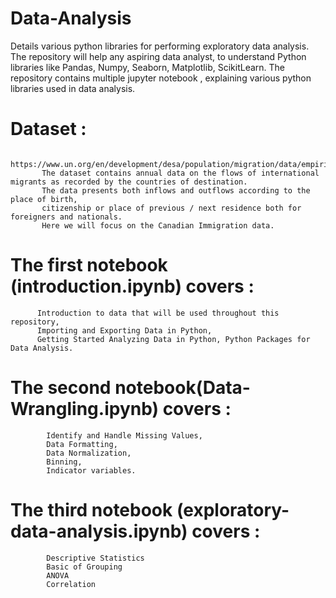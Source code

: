 # Data-Analysis
Details various python libraries for performing exploratory data analysis.
The repository will help any aspiring data analyst, to understand Python libraries like Pandas, Numpy, Seaborn, Matplotlib, ScikitLearn.
The repository contains multiple jupyter notebook , explaining various python libraries used in data analysis.
# Dataset :
           https://www.un.org/en/development/desa/population/migration/data/empirical2/migrationflows.asp
           The dataset contains annual data on the flows of international migrants as recorded by the countries of destination. 
           The data presents both inflows and outflows according to the place of birth, 
           citizenship or place of previous / next residence both for foreigners and nationals.
           Here we will focus on the Canadian Immigration data.

# The first notebook (introduction.ipynb) covers : 
          Introduction to data that will be used throughout this repository, 
          Importing and Exporting Data in Python,
          Getting Started Analyzing Data in Python, Python Packages for Data Analysis.
# The second notebook(Data-Wrangling.ipynb) covers :
            Identify and Handle Missing Values,
            Data Formatting,
            Data Normalization,
            Binning,
            Indicator variables.
 # The third notebook (exploratory-data-analysis.ipynb) covers :
            Descriptive Statistics
            Basic of Grouping
            ANOVA
            Correlation


